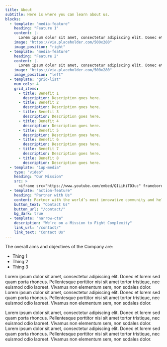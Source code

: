 ```yaml
---
title: About
subtitle: Here is where you can learn about us.
blocks:
  - template: "media-feature"
    heading: "Feature 1"
    content: |-
      Lorem ipsum dolor sit amet, consectetur adipiscing elit. Donec et lorem sed quam porta rhoncus. Pellentesque porttitor nisi sit amet tortor tristique, nec euismod odio laoreet. Vivamus non elementum sem, non sodales dolor. 
    image: "https://via.placeholder.com/500x280"
    image_position: "right"
  - template: "media-feature"
    heading: "Feature 2"
    content: |-
      Lorem ipsum dolor sit amet, consectetur adipiscing elit. Donec et lorem sed quam porta rhoncus. Pellentesque porttitor nisi sit amet tortor tristique, nec euismod odio laoreet. Vivamus non elementum sem, non sodales dolor. 
    image: "https://via.placeholder.com/500x280"
    image_position: "left"
  - template: "grid-list"
    num_cols: 4
    grid_items:
      - title: Benefit 1
        description: Description goes here.
      - title: Benefit 2
        description: Description goes here.
      - title: Benefit 3
        description: Description goes here.
      - title: Benefit 4
        description: Description goes here.
      - title: Benefit 5
        description: Description goes here.
      - title: Benefit 6
        description: Description goes here.
      - title: Benefit 7
        description: Description goes here.
      - title: Benefit 8
        description: Description goes here.
  - template: "1up-media"
    type: "video"
    heading: "Our Mission"
    src: >
      <iframe src="https://www.youtube.com/embed/QILiHiTD3uc" frameborder="0" allow="autoplay; encrypted-media" allowfullscreen></iframe>
  - template: "action-feature"
    heading: "Partner with Us"
    content: Partner with the world’s most innovative community and help us fight complexity today.
    button_text: "Contact Us"
    button_url: "/contact/"
    bg_dark: true
  - template: "narrow-cta"
    description: "We’re on a Mission to Fight Complexity"
    link_url: "/contact/"
    link_text: "Contact Us"
---
```


The overall aims and objectives of the Company are:

* Thing 1
* Thing 2
* Thing 3

Lorem ipsum dolor sit amet, consectetur adipiscing elit. Donec et lorem sed quam porta rhoncus. Pellentesque porttitor nisi sit amet tortor tristique, nec euismod odio laoreet. Vivamus non elementum sem, non sodales dolor. Lorem ipsum dolor sit amet, consectetur adipiscing elit. Donec et lorem sed quam porta rhoncus. Pellentesque porttitor nisi sit amet tortor tristique, nec euismod odio laoreet. Vivamus non elementum sem, non sodales dolor. 

Lorem ipsum dolor sit amet, consectetur adipiscing elit. Donec et lorem sed quam porta rhoncus. Pellentesque porttitor nisi sit amet tortor tristique, nec euismod odio laoreet. Vivamus non elementum sem, non sodales dolor. Lorem ipsum dolor sit amet, consectetur adipiscing elit. Donec et lorem sed quam porta rhoncus. Pellentesque porttitor nisi sit amet tortor tristique, nec euismod odio laoreet. Vivamus non elementum sem, non sodales dolor. 
